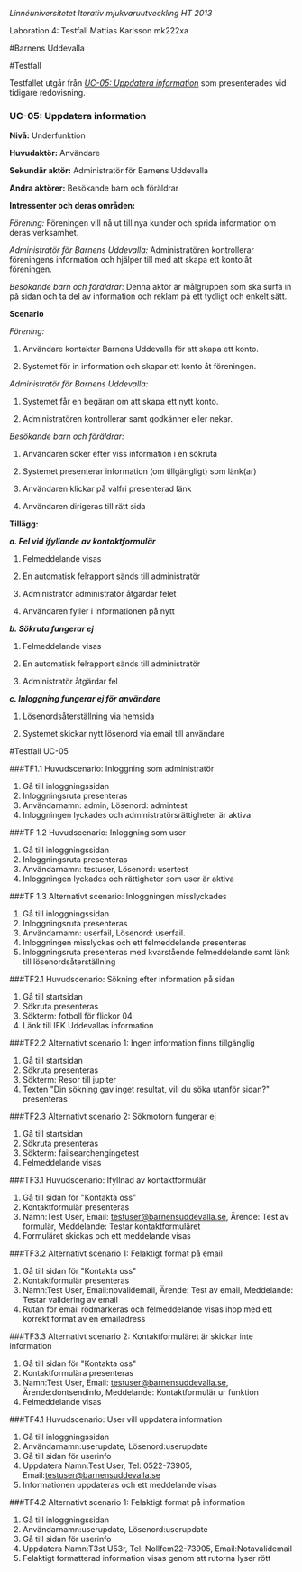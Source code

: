 *Linnéuniversitetet*
*Iterativ mjukvaruutveckling*
*HT 2013*

Laboration 4: Testfall
Mattias Karlsson
mk222xa

#Barnens Uddevalla

#Testfall

Testfallet utgår från [*UC-05: Uppdatera information*](https://github.com/mk222xa/Uppgift-234/blob/master/Krav.md#information) som presenterades vid tidigare redovisning.

### UC-05: Uppdatera information <a name="information"></a>

**Nivå:** Underfunktion

**Huvudaktör:** Användare

**Sekundär aktör:** Administratör för Barnens Uddevalla

**Andra aktörer:** Besökande barn och föräldrar 

**Intressenter och deras områden:**

_Förening:_
Föreningen vill nå ut till nya kunder och sprida information om deras verksamhet.

_Administratör för Barnens Uddevalla:_
Administratören kontrollerar föreningens information och hjälper till med att skapa ett konto åt föreningen.

_Besökande barn och föräldrar:_
Denna aktör är målgruppen som ska surfa in på sidan och ta del av information och reklam på ett tydligt och enkelt sätt.

**Scenario**

 _Förening:_

1. Användare kontaktar Barnens Uddevalla för att skapa ett konto.

2. Systemet för in information och skapar ett konto åt föreningen.

_Administratör för Barnens Uddevalla:_

1. Systemet får en begäran om att skapa ett nytt konto.

2. Administratören kontrollerar samt godkänner eller nekar.

_Besökande barn och föräldrar:_

1. Användaren söker efter viss information i en sökruta

2. Systemet presenterar information (om tillgängligt) som länk(ar)

3. Användaren klickar på valfri presenterad länk

4. Användaren dirigeras till rätt sida

**Tillägg:**

***a. Fel vid ifyllande av kontaktformulär***

1. Felmeddelande visas

2. En automatisk felrapport sänds till administratör

3. Administratör administratör åtgärdar felet

4. Användaren fyller i informationen på nytt

***b. Sökruta fungerar ej***

1. Felmeddelande visas

2. En automatisk felrapport sänds till administratör

3. Administratör åtgärdar fel

***c. Inloggning fungerar ej för användare***

1. Lösenordsåterställning via hemsida

2. Systemet skickar nytt lösenord via email till användare

#Testfall UC-05

###TF1.1 Huvudscenario: Inloggning som administratör
1. Gå till inloggningssidan
2. Inloggningsruta presenteras
3. Användarnamn: admin, Lösenord: admintest
4. Inloggningen lyckades och administratörsrättigheter är aktiva

###TF 1.2 Huvudscenario: Inloggning som user
1. Gå till inloggningssidan
2. Inloggningsruta presenteras
3. Användarnamn: testuser, Lösenord: usertest
4. Inloggningen lyckades och rättigheter som user är aktiva

###TF 1.3 Alternativt scenario: Inloggningen misslyckades
1. Gå till inloggningssidan
2. Inloggningsruta presenteras
3. Användarnamn: userfail, Lösenord: userfail.
4. Inloggningen misslyckas och ett felmeddelande presenteras
5. Inloggningsruta presenteras med kvarstående felmeddelande samt länk till lösenordsåterställning

###TF2.1 Huvudscenario: Sökning efter information på sidan
1. Gå till startsidan
2. Sökruta presenteras
3. Sökterm: fotboll för flickor 04
4. Länk till IFK Uddevallas information

###TF2.2 Alternativt scenario 1: Ingen information finns tillgänglig
1. Gå till startsidan
2. Sökruta presenteras
3. Sökterm: Resor till jupiter
4. Texten "Din sökning gav inget resultat, vill du söka utanför sidan?" presenteras

###TF2.3 Alternativt scenario 2: Sökmotorn fungerar ej
1. Gå till startsidan
2. Sökruta presenteras
3. Sökterm: failsearchengingetest
4. Felmeddelande visas

###TF3.1 Huvudscenario: Ifyllnad av kontaktformulär
1. Gå till sidan för "Kontakta oss"
2. Kontaktformulär presenteras
3. Namn:Test User, Email: testuser@barnensuddevalla.se, Ärende: Test av formulär, Meddelande: Testar kontaktformuläret
4. Formuläret skickas och ett meddelande visas

###TF3.2 Alternativt scenario 1: Felaktigt format på email
1. Gå till sidan för "Kontakta oss"
2. Kontaktformulär presenteras
3. Namn:Test User, Email:novalidemail, Ärende: Test av email, Meddelande: Testar validering av email
4. Rutan för email rödmarkeras och felmeddelande visas ihop med ett korrekt format av en emailadress

###TF3.3 Alternativt scenario 2: Kontaktformuläret är skickar inte information
1. Gå till sidan för "Kontakta oss"
2. Kontaktformulära presenteras
3. Namn:Test User, Email: testuser@barnensuddevalla.se, Ärende:dontsendinfo, Meddelande: Kontaktformulär ur funktion
4. Felmeddelande visas

###TF4.1 Huvudscenario: User vill uppdatera information
1. Gå till inloggningssidan
2. Användarnamn:userupdate, Lösenord:userupdate
3. Gå till sidan för userinfo
4. Uppdatera Namn:Test User, Tel: 0522-73905, Email:testuser@barnensuddevalla.se
5. Informationen uppdateras och ett meddelande visas

###TF4.2 Alternativt scenario 1: Felaktigt format på information
1. Gå till inloggningssidan
2. Användarnamn:userupdate, Lösenord:userupdate
3. Gå till sidan för userinfo
4. Uppdatera Namn:T3st U53r, Tel: Nollfem22-73905, Email:Notavalidemail
5. Felaktigt formatterad information visas genom att rutorna lyser rött